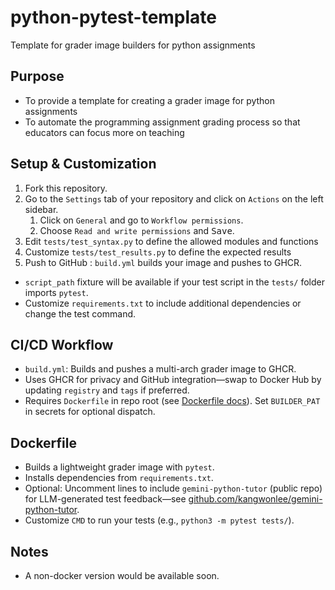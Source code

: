 # python-pytest-template
Template for grader image builders for python assignments

## Purpose

* To provide a template for creating a grader image for python assignments
* To automate the programming assignment grading process so that educators can focus more on teaching

## Setup & Customization
1. Fork this repository.
1. Go to the `Settings` tab of your repository and click on `Actions` on the left sidebar.
    1. Click on `General` and go to `Workflow permissions`.
    1. Choose `Read and write permissions` and <kbd>Save</kbd>.
1. Edit `tests/test_syntax.py` to define the allowed modules and functions
1. Customize `tests/test_results.py` to define the expected results
1. Push to GitHub : `build.yml` builds your image and pushes to GHCR.
* `script_path` fixture will be available if your test script in the `tests/` folder imports `pytest`.
* Customize `requirements.txt` to include additional dependencies or change the test command.

## CI/CD Workflow

- `build.yml`: Builds and pushes a multi-arch grader image to GHCR.
- Uses GHCR for privacy and GitHub integration—swap to Docker Hub by updating `registry` and `tags` if preferred.
- Requires `Dockerfile` in repo root (see [Dockerfile docs](#)). Set `BUILDER_PAT` in secrets for optional dispatch.

## Dockerfile

- Builds a lightweight grader image with `pytest`.
- Installs dependencies from `requirements.txt`.
- Optional: Uncomment lines to include `gemini-python-tutor` (public repo) for LLM-generated test feedback—see [github.com/kangwonlee/gemini-python-tutor](https://github.com/kangwonlee/gemini-python-tutor).
- Customize `CMD` to run your tests (e.g., `python3 -m pytest tests/`).

## Notes

- A non-docker version would be available soon.
